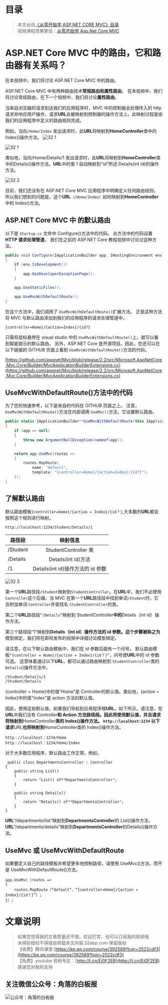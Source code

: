 # 目录

> 本文出自[《从零开始学 ASP.NET CORE MVC》目录](https://www.52abp.com/wiki/mvc/0.1.4/1.Intro) </br>
> 视频课程效果更佳：[从零开始学 Asp.Net Core MVC](https://study.163.com/course/courseMain.htm?courseId=1209215803&share=2&shareId=400000000309007) </br>

# ASP.NET Core MVC 中的路由，它和路由器有关系吗？

在本视频中，我们将讨论 ASP.NET Core MVC 中的路由。

ASP.NET Core MVC 中有两种路由技术**常规路由和属性路由**。
在本视频中，我们将讨论常规路由，在下一个视频中，我们将讨论**属性路由**。

当来自浏览器的请求到达我们的应用程序时，MVC 中的控制器会处理传入的 http 请求并响应用户操作，请求**URL**会被映射到控制器的操作方法上。此映射过程是由我们的应用程序中定义的路由规则完成。

例如，当向`/Home/Index` 发出请求时，此**URL**将映射到**HomeController**类中的 Index()操作方法。
![32 1](images/32-1.png)

![32 1](images/32-1.png)

类似地，当向/Home/Details/1 发出请求时，此**URL**将映射到**HomeController**类中的Details()操作方法。**URL**中的值 1 自动映射到“id”所述 Details(int id)的操作方法。

![32 2](images/32-2.png)

目前，我们还没有在 ASP.NET Core MVC 应用程序中明确定义任何路由规则。
所以我们想到的问题是，这个**URL**`（/Home/Index）`如何映射到**HomeController**中的 Index()方法。

## ASP.NET Core MVC 中 的默认路由

以下是 `Startup.cs` 文件中 Configure()方法中的代码。
此方法中的代码设置**HTTP 请求处理管道**。
我们在之前的 ASP.NET Core 教程视频中讨论过这种方法。

```csharp
public void Configure(IApplicationBuilder app, IHostingEnvironment env)
{
    if (env.IsDevelopment())
    {
        app.UseDeveloperExceptionPage();
    }

    app.UseStaticFiles();

    app.UseMvcWithDefaultRoute();
}
```

在这个方法中，我们调用了 `UseMvcWithDefaultRoute()`扩展方法。
正是这种方法将 MVC 与默认路由添加到我们的应用程序的请求处理管道中。

`{controller=Home}/{action=Index}/{id?}`

只需将鼠标悬停在 visual studio 中的 `UseMvcWithDefaultRoute()`上，就可以看到智能提示的默认路由。
另外，ASP.NET Core 是开源项目。因此，您还可以在以下链接的 GITHUB 页面上看到 `UseMvcWithDefaultRoute()`方法的代码。

[https://github.com/aspnet/Mvc/blob/release/2.2/src/Microsoft.AspNetCore.Mvc.Core/Builder/MvcApplicationBuilderExtensions.cs](https://github.com/aspnet/Mvc/blob/release/2.2/src/Microsoft.AspNetCore.Mvc.Core/Builder/MvcApplicationBuilderExtensions.cs)

## UseMvcWithDefaultRoute()方法中的代码

为了您的快速参考，以下是来自的代码在 GITHUB 页面之上。
注意，`UseMvcWithDefaultRoute()`方法在内部调用 `UseMvc()`方法，它设置默认路由。

```csharp
public static IApplicationBuilder**UseMvcWithDefaultRoute(this IApplicationBuilder**app)
{
    if (app == null)
    {
        throw new ArgumentNullException(nameof(app));
    }

    return app.UseMvc(routes =>
    {
        routes.MapRoute(
            name: "default",
            template: "{controller=Home}/{action=Index}/{id?}");
    });
}
```

## 了解默认路由

默认路由模板`{controller=Home}/{action = Index}/{id？}`,大多数的**URL**都会按照这个规则进行映射。

`http://localhost:1234/Student/Details/1`

| 路径段   |             映射信息              |
| -------- | :-------------------------------: |
| /Student |       StudentController 类        |
| /Details |        Details(int id)方法        |
| /1       | Details(int id)操作方法的 id 参数 |

![32 3](images/32-3.png)

第一个**URL**路径段`/Student`映射到`StudentController`。在**URL**中，我们不必使用 `Controller`这个后缀。当 MVC 在第一个**URL**路径段中找到单词`/Student`时，它会附加单词 `Controller`并查找名 `StudentController`的类。

第二个**URL**路径段`“/Details”`映射到 StudentController**中的**Details（int id）操作方法。

第三个路径段“1”映射到**Details（int id）操作方法的 id 参数。这个步骤被称之为**模型绑定，我们将在即将发布的视频中详细讨论模型绑定。

请注意，在以下默认路由模板中，我们在 id 参数后面有一个问号。 默认路由模板`“{controller = Home}/{action = Index}/{id？}”`，问号使**URL**中的 id 参数可选。
这意味着通过以下**URL**，都可以通过路由映射到 `StudentController`类的`Details`()操作方法中。

```css
/Student/Details/1
/Student/Details
```

{controller = Home}中的值“Home”是 Controller的默认值。类似地，{action = Index}中的值“Index”是 action 方法的默认值。

因此，使用这些默认值，如果我们导航到应用程序根**URL**，如下所示。请注意，在**URL**中我们没有 Controller**和 Action 方法路径段。因此将使用默认值，并且请求将映射到**HomeController**类的 Index()操作方法。
`http://localhost:1234`
以下请求**URL**也将映射到**HomeController类的 Index()操作方法。

```
http：//localhost：1234/Home
http：//localhost：1234/Home/Index
```

对于大多数应用程序，默认路由工作正常。例如，

```
 public class DepartmentsController : Controller
{
    public string List()
    {
        return "List() of**DepartmentsController";
    }

    public string Details()
    {
        return "Details() of**DepartmentsController";
    }
}
```

**URL**“/departments/list”映射到**DepartmentsController**的 List()操作方法，**URL**“/departments/details”映射到**DepartmentsController**的Details()操作方法。

## UseMvc 或 UseMvcWithDefaultRoute

如果要定义自己的路径模板并希望更多地控制路径，请使用 UseMvc()方法，而不是 UseMvcWithDefaultRoute()方法。

```
app.UseMvc（routes =>
{
    routes.MapRoute（“default”，“{controller=Home}/{action = Index}/{id？}”）;
}）;

```

# 文章说明

> 如果您觉得我的文章质量还不错，欢迎打赏，也可以订阅我的视频哦 </br>
> 未得到授权不得擅自转载本文内容,52abp.com 保留版权 </br>
> 【收费】腾讯课堂:[https://ke.qq.com/course/392589?tuin=2522cdf3](https://ke.qq.com/course/392589?tuin=2522cdf3) </br>
> 【免费】youtube 视频专区：[http://t.cn/Ei0F2EB](http://t.cn/Ei0F2EB) </br>
> 感谢您对我的支持

## 关注微信公众号：角落的白板报

![公众号：角落的白板报](images/jiaoluowechat.png)
